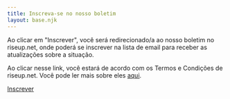 ```yaml
---
title: Inscreva-se no nosso boletim
layout: base.njk
---
```


Ao clicar em &quot;Inscrever&quot;, você será redirecionado/a ao nosso boletim no riseup.net, onde poderá se inscrever na lista de email para receber as atualizações sobre a situação.

Ao clicar nesse link, você estará de acordo com os Termos e Condições de riseup.net. Você pode ler mais sobre eles <a href="https://riseup.net/tos" target="_blank" rel="noopener noreferrer" id="text-links">aqui</a>.

<a class="f6 link dim ba bw1 ph3 pv2 mb2 dib black" href="https://lists.riseup.net/www/subscribe/freeolabini" target="_blank" rel="noopener noreferrer" id="subscribe-button">
  Inscrever
</a>
